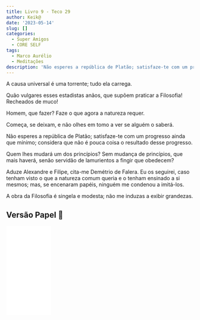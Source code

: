 ```yaml
---
title: Livro 9 - Teco 29
author: Keik@
date: '2023-05-14'
slug: []
categories:
  - Super Amigos
  - CORE SELF
tags:
  - Marco Aurélio
  - Meditações
description: 'Não esperes a república de Platão; satisfaze-te com um progresso ainda que mínimo;'
---
```


A causa universal é uma torrente; tudo ela carrega. 

Quão vulgares esses estadistas anãos, que supõem praticar a Filosofia! Recheados de muco! 

Homem, que fazer? Faze o que agora a natureza requer. 

Começa, se deixam, e não olhes em tomo a ver se alguém o saberá. 

Não esperes a república de Platão; satisfaze-te com um progresso ainda que mínimo; considera que não é pouca coisa o resultado desse progresso. 

Quem lhes mudará um dos princípios? Sem mudança de princípios, que mais haverá, senão servidão de lamurientos a fingir que obedecem? 

Aduze Alexandre e Filipe, cita-me Demétrio de Falera. Eu os seguirei, caso tenham visto o que a natureza comum queria e o tenham ensinado a si mesmos; mas, se encenaram papéis, ninguém me condenou a imitá-los. 

A obra da Filosofia é singela e modesta; não me induzas a exibir grandezas.

## Versão Papel :book:
<iframe style="width:120px;height:240px;" marginwidth="0" marginheight="0" scrolling="no" frameborder="0" src="//ws-na.amazon-adsystem.com/widgets/q?ServiceVersion=20070822&OneJS=1&Operation=GetAdHtml&MarketPlace=BR&source=ss&ref=as_ss_li_til&ad_type=product_link&tracking_id=mundodekeika-20&language=pt_BR&marketplace=amazon&region=BR&placement=B092FVY4BB&asins=B092FVY4BB&linkId=37c5ec14221f61f811029aa88b520891&show_border=true&link_opens_in_new_window=true"></iframe>
